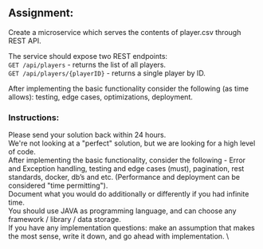 ## Assignment:
 
Create a microservice which serves the contents of player.csv through REST API.
 
The service should expose two REST endpoints: \
`GET /api/players` - returns the list of all players. \
`GET /api/players/{playerID}` - returns a single player by ID.
 
After implementing the basic functionality consider the following (as time allows): testing, edge cases, optimizations, deployment.
 

### Instructions:
Please send your solution back within 24 hours. \
We're not looking at a "perfect" solution, but we are looking for a high level of code. \
After implementing the basic functionality, consider the following - Error and Exception handling, testing and edge cases (must), pagination, rest standards, docker, db’s and etc. (Performance and deployment can be considered "time permitting"). \
Document what you would do additionally or differently if you had infinite time. \
You should use JAVA as programming language, and can choose any framework / library / data storage. \
If you have any implementation questions: make an assumption that makes the most sense, write it down, and go ahead with implementation. \
